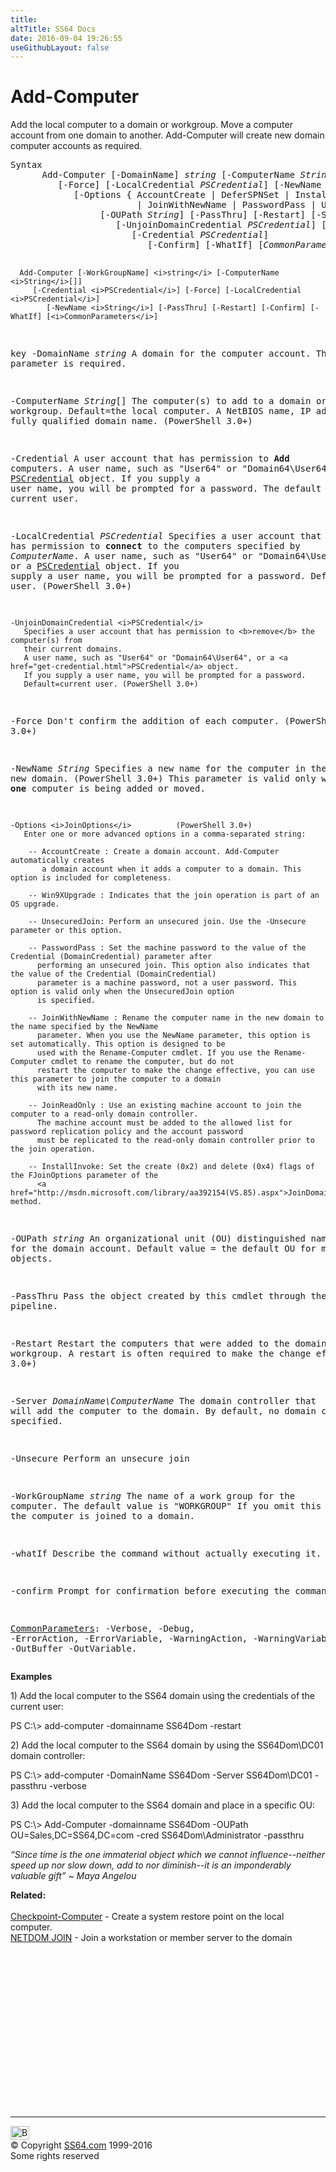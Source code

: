 ```yaml
---
title:
altTitle: SS64 Docs
date: 2016-09-04 19:26:55
useGithubLayout: false
---
```

<!-- #BeginLibraryItem "/Library/head_ps.lbi" --><!-- #EndLibraryItem --><h1>Add-Computer</h1>
<p>Add the local computer to a domain or workgroup. Move a computer account  from one domain to another. Add-Computer will create new domain computer accounts as required.</p>
<pre>Syntax
      Add-Computer [-DomainName] <i>string</i> [-ComputerName <i>String</i>[]]
         [-Force] [-LocalCredential <i>PSCredential</i>] [-NewName <i>String</i>]
            [-Options { AccountCreate | DeferSPNSet | InstallInvoke | JoinReadOnly
                        | JoinWithNewName | PasswordPass | UnsecuredJoin | Win9XUpgrade} ]
                 [-OUPath <i>String</i>] [-PassThru] [-Restart] [-Server <i>String</i>]
                    [-UnjoinDomainCredential <i>PSCredential</i>] [-Unsecure]
                       [-Credential <i>PSCredential</i>] 
                          [-Confirm] [-WhatIf] [<i>CommonParameters</i>]
    
      Add-Computer [-WorkGroupName] <i>string</i> [-ComputerName <i>String</i>[]]
         [-Credential <i>PSCredential</i>] [-Force] [-LocalCredential <i>PSCredential</i>]
            [-NewName <i>String</i>] [-PassThru] [-Restart] [-Confirm] [-WhatIf] [<i>CommonParameters</i>]

key
   -DomainName <i>string</i>
       A domain for the computer account. This parameter is required.

   -ComputerName <i>String</i>[]
       The computer(s) to add to a domain or workgroup. Default=the local computer.
       A NetBIOS name, IP address, or a fully qualified domain name. (PowerShell 3.0+)

   -Credential
       A user account that has permission to <b>Add</b> computers.
       A user name, such as "User64" or "Domain64\User64", or a <a href="get-credential.html">PSCredential</a> object.
       If you supply a user name, you will be prompted for a password.
       The default is the current user.

   -LocalCredential <i>PSCredential</i>
       Specifies a user account that has permission to <b>connect</b> to the computers
       specified by <i>ComputerName</i>.
       A user name, such as "User64" or "Domain64\User64", or a <a href="get-credential.html">PSCredential</a> object.
       If you supply a user name, you will be prompted for a password.
       Default=current user. (PowerShell 3.0+)

    -UnjoinDomainCredential <i>PSCredential</i>
       Specifies a user account that has permission to <b>remove</b> the computer(s) from
       their current domains.
       A user name, such as "User64" or "Domain64\User64", or a <a href="get-credential.html">PSCredential</a> object. 
       If you supply a user name, you will be prompted for a password.
       Default=current user. (PowerShell 3.0+)

   -Force
       Don't confirm the addition of each computer. (PowerShell 3.0+)

   -NewName <i>String</i>
       Specifies a new name for the computer in the new domain. (PowerShell 3.0+)
       This parameter is valid only when <b>one</b> computer is being added or moved.

    -Options <i>JoinOptions</i>          (PowerShell 3.0+)
       Enter one or more advanced options in a comma-separated string:

        -- AccountCreate : Create a domain account. Add-Computer automatically creates
           a domain account when it adds a computer to a domain. This option is included for completeness.

        -- Win9XUpgrade : Indicates that the join operation is part of an OS upgrade.

        -- UnsecuredJoin: Perform an unsecured join. Use the -Unsecure parameter or this option.

        -- PasswordPass : Set the machine password to the value of the Credential (DomainCredential) parameter after
          performing an unsecured join. This option also indicates that the value of the Credential (DomainCredential)
          parameter is a machine password, not a user password. This option is valid only when the UnsecuredJoin option
          is specified.

        -- JoinWithNewName : Rename the computer name in the new domain to the name specified by the NewName
          parameter. When you use the NewName parameter, this option is set automatically. This option is designed to be
          used with the Rename-Computer cmdlet. If you use the Rename-Computer cmdlet to rename the computer, but do not
          restart the computer to make the change effective, you can use this parameter to join the computer to a domain
          with its new name.

        -- JoinReadOnly : Use an existing machine account to join the computer to a read-only domain controller.
          The machine account must be added to the allowed list for password replication policy and the account password
          must be replicated to the read-only domain controller prior to the join operation.

        -- InstallInvoke: Set the create (0x2) and delete (0x4) flags of the FJoinOptions parameter of the
          <a href="http://msdn.microsoft.com/library/aa392154(VS.85).aspx">JoinDomainOrWorkgroup</a> method.

   -OUPath <i>string</i>
       An organizational unit (OU) distinguished name for the domain account.
       Default value = the default OU for machine objects. 
 
   -PassThru
       Pass the object created by this cmdlet through the pipeline.

   -Restart
       Restart the computers that were added to the domain or workgroup.
       A restart is often required to make the change effective. (PS 3.0+)

   -Server <i>DomainName\ComputerName</i>
       The domain controller that will add the computer to the domain.
       By default, no domain controller is specified.

   -Unsecure
       Perform an unsecure join

   -WorkGroupName <i>string</i>
       The name of a work group for the computer. The default value is "WORKGROUP"
       If you omit this parameter, the computer is joined to a domain.

   -whatIf
       Describe the command without actually executing it.

   -confirm
       Prompt for confirmation before executing the command.

   <a href="common.html">CommonParameters</a>:
       -Verbose, -Debug, -ErrorAction, -ErrorVariable, -WarningAction, -WarningVariable,
       -OutBuffer -OutVariable.</pre>
<p><b>Examples</b></p>
<p>1) Add  the local computer to the SS64 domain using the credentials of the current user:</p>
<p><span class="code">PS C:\&gt; add-computer -domainname SS64Dom -restart</span></p>
<p>2) Add  the local computer to the SS64 domain by using the SS64Dom\DC01 domain controller:</p>
<p><span class="code">PS C:\&gt; add-computer -DomainName SS64Dom -Server SS64Dom\DC01 -passthru -verbose</span></p>
<p>3) Add  the local computer to the SS64 domain and place in a specific OU: </p>
<p><span class="code">PS C:\&gt; Add-Computer -domainname SS64Dom -OUPath OU=Sales,DC=SS64,DC=com -cred SS64Dom\Administrator -passthru</span></p>
<p class="quote"><i>“Since time is the one immaterial object which we cannot influence--neither speed up nor slow down, add to nor diminish--it is an imponderably valuable gift” ~ Maya Angelou</i></p>
<p><b>Related:</b><br>
<br>
<a href="checkpoint-computer.html">Checkpoint-Computer</a> - Create a system restore point on the local computer.<br>
<a href="../nt/netdom-join.html">NETDOM JOIN</a> - Join a workstation or member server to the domain</p><!-- #BeginLibraryItem "/Library/foot_ps.lbi" --><p>
<!-- PowerShell300 -->
<ins class="adsbygoogle" style="display:inline-block;width:300px;height:250px" data-ad-client="ca-pub-6140977852749469" data-ad-slot="6253539900"></ins>
<script>
(adsbygoogle = window.adsbygoogle || []).push({});
</script></p>
<hr>
<div id="bl" class="footer"><a href="add-computer.html#"><img src="../images/top.png" width="30" height="22" alt="Back to the Top"></a></div>
<div id="br" class="footer, tagline">© Copyright <a href="../index.html">SS64.com</a> 1999-2016<br>
Some rights reserved</div><!-- #EndLibraryItem -->

